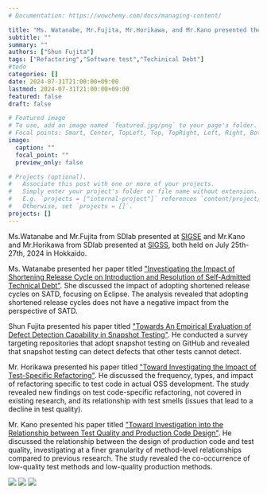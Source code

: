 ```yaml
---
# Documentation: https://wowchemy.com/docs/managing-content/

title: "Ms. Watanabe, Mr.Fujita, Mr.Horikawa, and Mr.Kano presented their papers at the SIGSE/SIGSS workshop in Hokkaido"
subtitle: ""
summary: ""
authors: ["Shun Fujita"]
tags: ["Refactoring","Software test","Techinical Debt"]
#todo
categories: []
date: 2024-07-31T21:00:00+09:00
lastmod: 2024-07-31T21:00:00+09:00
featured: false
draft: false

# Featured image
# To use, add an image named `featured.jpg/png` to your page's folder.
# Focal points: Smart, Center, TopLeft, Top, TopRight, Left, Right, BottomLeft, Bottom, BottomRight.
image:
  caption: ""
  focal_point: ""
  preview_only: false

# Projects (optional).
#   Associate this post with one or more of your projects.
#   Simply enter your project's folder or file name without extension.
#   E.g. `projects = ["internal-project"]` references `content/project/deep-learning/index.md`.
#   Otherwise, set `projects = []`.
projects: []
---
```

Ms.Watanabe and Mr.Fujita from SDlab presented at [SIGSE](https://www.ipsj.or.jp/kenkyukai/event/se217.html) and Mr.Kano and Mr.Horikawa from SDlab presented at [SIGSS](https://ken.ieice.org/ken/form/index.php?tgs_regid=2fc4be9075af971c827c62a8a625c209fee16e014a7c586bb466c9d8c814fa1c&cmd=info), both held on July 25th-27th, 2024 in Hokkaido.


<!-- SE研究発表会（SIGSE）はソフトウェア開発に関する理論から実践までの幅広い諸問題について，研究・開発の成果や経験を発表し，討論することで相互に理解を深めることを目的とした研究会です． -->
<!-- sigss -->

Ms. Watanabe presented her paper titled ["Investigating the Impact of Shortening Release Cycle on Introduction and Resolution of Self-Admitted Technical Debt"](https://ipsj.ixsq.nii.ac.jp/ej/?action=pages_view_main&active_action=repository_view_main_item_detail&item_id=237361&item_no=1&page_id=13&block_id=8). She discussed the impact of adopting shortened release cycles on SATD, focusing on Eclipse. The analysis revealed that adopting shortened release cycles does not have a negative impact from the perspective of SATD.


Shun Fujita presented his paper titled ["Towards An Empirical Evaluation of Defect Detection Capability in Snapshot Testing"](https://ipsj.ixsq.nii.ac.jp/ej/index.php?active_action=repository_view_main_item_detail&page_id=13&block_id=8&item_id=237362&item_no=1). He conducted a survey targeting repositories that adopt snapshot testing on GitHub and revealed that snapshot testing can detect defects that other tests cannot detect.

Mr. Horikawa presented his paper titled ["Toward Investigating the Impact of Test-Specific Refactoring"](https://ken.ieice.org/ken/paper/202407269c3d/). He discussed the frequency, types, and impact of refactoring specific to test code in actual OSS development. The study revealed new findings on test code-specific refactoring, not covered in existing research, and its relationship with test smells (issues that lead to a decline in test quality).

Mr. Kano presented his paper titled ["Toward Investigation into the Relationship between Test Quality and Production Code Design"](https://ken.ieice.org/ken/paper/20240726fc3d/). He discussed the relationship between the design of production code and test quality, investigating at a finer granularity of method-level relationships compared to previous research. The study revealed the co-occurrence of low-quality test methods and low-quality production methods.

![](fujita.jpg)
![](horikawa.jpg)
![](kano.jpg)

